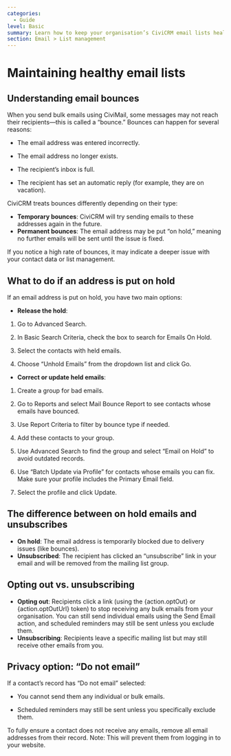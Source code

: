 ```yaml
---
categories:
  - Guide
level: Basic
summary: Learn how to keep your organisation’s CiviCRM email lists healthy, avoid common problems like bounces and unsubscribes, and understand what actions to take when issues arise.
section: Email > List management
---
```


# Maintaining healthy email lists

## Understanding email bounces

When you send bulk emails using CiviMail, some messages may not reach their recipients—this is called a “bounce.” Bounces can happen for several reasons:

- The email address was entered incorrectly.

- The email address no longer exists.

- The recipient’s inbox is full.

- The recipient has set an automatic reply (for example, they are on vacation).

CiviCRM treats bounces differently depending on their type:

- **Temporary bounces**: CiviCRM will try sending emails to these addresses again in the future.
- **Permanent bounces**: The email address may be put “on hold,” meaning no further emails will be sent until the issue is fixed.

If you notice a high rate of bounces, it may indicate a deeper issue with your contact data or list management.

## What to do if an address is put on hold

If an email address is put on hold, you have two main options:
- **Release the hold**:

1. Go to Advanced Search.

2. In Basic Search Criteria, check the box to search for Emails On Hold.

3. Select the contacts with held emails.

4. Choose “Unhold Emails” from the dropdown list and click Go.

- **Correct or update held emails**:

1. Create a group for bad emails.

2. Go to Reports and select Mail Bounce Report to see contacts whose emails have bounced.

3. Use Report Criteria to filter by bounce type if needed.

4. Add these contacts to your group.

5. Use Advanced Search to find the group and select “Email on Hold” to avoid outdated records.

6. Use “Batch Update via Profile” for contacts whose emails you can fix. Make sure your profile includes the Primary Email field.

7. Select the profile and click Update.

## The difference between on hold emails and unsubscribes

- **On hold**: The email address is temporarily blocked due to delivery issues (like bounces).
- **Unsubscribed**: The recipient has clicked an “unsubscribe” link in your email and will be removed from the mailing list group.

## Opting out vs. unsubscribing

- **Opting out**: Recipients click a link (using the {action.optOut} or {action.optOutUrl} token) to stop receiving any bulk emails from your organisation. You can still send individual emails using the Send Email action, and scheduled reminders may still be sent unless you exclude them.
- **Unsubscribing**: Recipients leave a specific mailing list but may still receive other emails from you.

## Privacy option: “Do not email”

If a contact’s record has “Do not email” selected:

- You cannot send them any individual or bulk emails.

- Scheduled reminders may still be sent unless you specifically exclude them.

To fully ensure a contact does not receive any emails, remove all email addresses from their record. Note: This will prevent them from logging in to your website.

<!--
Source: https://docs.civicrm.org/some/page/
 -->

<!--
This page is best classified as a Guide, as it addresses practical problems and actions for users maintaining email lists. It is written for basic
-level users who are learning to manage email communications in CiviCRM. The content is action-oriented and does not provide deep background or exhaustive technical details, so it does not fit the Reference or Explanation categories. If needed, background on bounces and privacy options could be split into an Explanation page, and step-by-step instructions for releasing holds could form a Tutorial. -->
